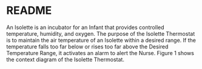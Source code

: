 # README #

An Isolette is an incubator for an Infant that provides controlled temperature, humidity, and oxygen. The purpose of the Isolette Thermostat is to maintain the air temperature of an Isolette within a desired range. If the temperature falls too far below or rises too far above the Desired Temperature Range, it activates an alarm to alert the Nurse.  Figure 1 shows the context diagram of the Isolette Thermostat. 